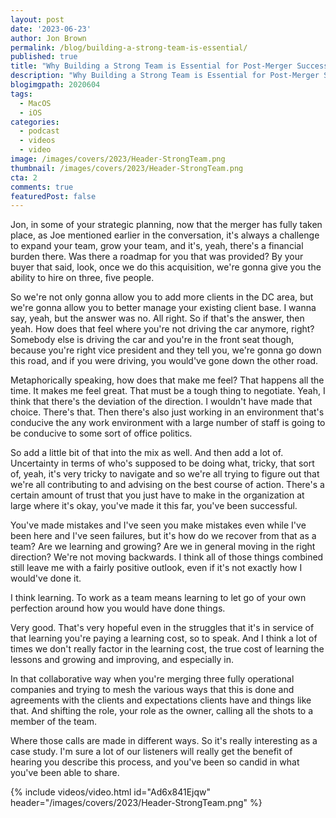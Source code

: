 ```yaml
---
layout: post
date: '2023-06-23'
author: Jon Brown
permalink: /blog/building-a-strong-team-is-essential/
published: true
title: "Why Building a Strong Team is Essential for Post-Merger Success: Our Experience"
description: "Why Building a Strong Team is Essential for Post-Merger Success: Our Experience"
blogimgpath: 2020604
tags:
  - MacOS
  - iOS
categories:
  - podcast
  - videos
  - video
image: /images/covers/2023/Header-StrongTeam.png
thumbnail: /images/covers/2023/Header-StrongTeam.png
cta: 2
comments: true
featuredPost: false
---
```

Jon, in some of your strategic planning, now that the merger has fully taken place, as Joe mentioned earlier in the conversation, it's always a challenge to expand your team, grow your team, and it's, yeah, there's a financial burden there. Was there a roadmap for you that was provided? By your buyer that said, look, once we do this acquisition, we're gonna give you the ability to hire on three, five people.

So we're not only gonna allow you to add more clients in the DC area, but we're gonna allow you to better manage your existing client base.   I wanna say, yeah, but the answer was no. All right. So if that's the answer, then yeah. How does that feel where you're not driving the car anymore, right? Somebody else is driving the car and you're in the front seat though, because you're right vice president and they tell you, we're gonna go down this road, and if you were driving, you would've gone down the other road. 

Metaphorically speaking, how does that make me feel? That happens all the time. It makes me feel great.  That must be a tough thing to negotiate. Yeah, I think that there's the deviation of the direction. I wouldn't have made that choice. There's that. Then there's also just working in an environment that's conducive the any work environment with a large number of staff is going to be conducive to some sort of office politics.

So add a little bit of that into the mix as well. And then add a lot of. Uncertainty in terms of who's supposed to be doing what, tricky, that sort of, yeah, it's very tricky to navigate and so we're all trying to figure out that we're all contributing to and advising on the best course of action. There's a certain amount of trust that you just have to make in the organization at large where it's okay, you've made it this far, you've been successful.

You've made mistakes and I've seen you make mistakes even while I've been here and I've seen failures, but it's how do we recover from that as a team? Are we learning and growing? Are we in general moving in the right direction? We're not moving backwards. I think all of those things combined still leave me with a fairly positive outlook, even if it's not exactly how I would've done it.

I think learning. To work as a team means learning to let go of your own perfection around how you would have done things. 

Very good. That's very hopeful  even in the struggles that it's in service of that learning   you're paying a learning cost, so to speak.  And I think a lot of times we don't really factor in the learning cost, the true cost of learning the lessons and growing and improving, and especially in.

In that collaborative way when you're merging three fully operational companies and trying to mesh the various ways that this is done and agreements with the clients and expectations clients have and things like that. And shifting the role, your role as the owner, calling all the shots to a member of the team.

Where those calls are made in different ways. So it's really interesting as a case study. I'm sure a lot of our listeners will really get the benefit of hearing you describe this process, and you've been so candid in what you've been able to share.

{% include videos/video.html id="Ad6x841Ejqw" header="/images/covers/2023/Header-StrongTeam.png" %}